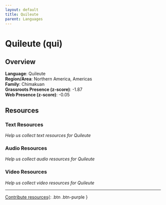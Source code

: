 ```yaml
---
layout: default
title: Quileute
parent: Languages
---
```


# Quileute (qui)

## Overview

**Language**: Quileute  
**Region/Area**: Northern America, Americas  
**Family**: Chimakuan  
**Grassroots Presence (z-score)**: -1.87  
**Web Presence (z-score)**: -0.05  

## Resources

### Text Resources
*Help us collect text resources for Quileute*

### Audio Resources
*Help us collect audio resources for Quileute*

### Video Resources
*Help us collect video resources for Quileute*

---

[Contribute resources](https://forms.office.com/e/1SfLJx3u1r){: .btn .btn-purple }
